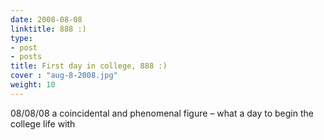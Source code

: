 ```yaml
---
date: 2008-08-08
linktitle: 888 :)
type:
- post
- posts
title: First day in college, 888 :)
cover : "aug-8-2008.jpg"
weight: 10
---
```

08/08/08 a coincidental and phenomenal figure – what a day to begin the college life with


